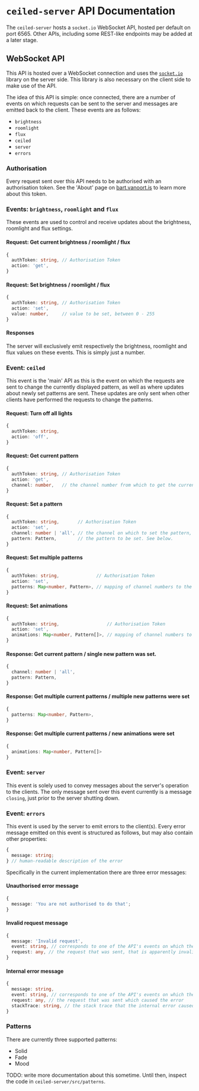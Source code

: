 # `ceiled-server` API Documentation

The `ceiled-server` hosts a `socket.io` WebSocket API, hosted per default on port 6565. Other APIs, including some REST-like endpoints may be added at a later stage.

## WebSocket API

This API is hosted over a WebSocket connection and uses the [`socket.io`](socket.io) library on the server side. This library is also necessary on the client side to make use of the API.

The idea of this API is simple: once connected, there are a number of events on which requests can be sent to the server and messages are emitted back to the client. These events are as follows:

- `brightness`
- `roomlight`
- `flux`
- `ceiled`
- `server`
- `errors`

### Authorisation

Every request sent over this API needs to be authorised with an authorisation token. See the 'About' page on [bart.vanoort.is](bart.vanoort.is) to learn more about this token.

### Events: `brightness`, `roomlight` and `flux`

These events are used to control and receive updates about the brightness, roomlight and flux settings.

#### Request: Get current brightness / roomlight / flux

```typescript
{
  authToken: string, // Authorisation Token
  action: 'get',
}
```

#### Request: Set brightness / roomlight / flux

```typescript
{
  authToken: string, // Authorisation Token
  action: 'set',
  value: number,     // value to be set, between 0 - 255
}
```

#### Responses

The server will exclusively emit respectively the brightness, roomlight and flux values on these events. This is simply just a number.

### Event: `ceiled`

This event is the 'main' API as this is the event on which the requests are sent to change the currently displayed pattern, as well as where updates about newly set patterns are sent. These updates are only sent when other clients have performed the requests to change the patterns.

#### Request: Turn off all lights

```typescript
{
  authToken: string,
  action: 'off',
}
```

#### Request: Get current pattern

```typescript
{
  authToken: string, // Authorisation Token
  action: 'get',
  channel: number,   // the channel number from which to get the current pattern
}
```

#### Request: Set a pattern

```typescript
{
  authToken: string,       // Authorisation Token
  action: 'set',
  channel: number | 'all', // the channel on which to set the pattern, or 'all' if it should be applied to all channels
  pattern: Pattern,        // the pattern to be set. See below.
}
```

#### Request: Set multiple patterns

```typescript
{
  authToken: string,              // Authorisation Token
  action: 'set',
  patterns: Map<number, Pattern>, // mapping of channel numbers to the patterns that should be displayed on them.
}
```

#### Request: Set animations

```typescript
{
  authToken: string,                  // Authorisation Token
  action: 'set',
  animations: Map<number, Pattern[]>, // mapping of channel numbers to a list of patterns that form the animation.
}
```

#### Response: Get current pattern / single new pattern was set.

```typescript
{
  channel: number | 'all',
  pattern: Pattern,
}
```

#### Response: Get multiple current patterns / multiple new patterns were set

```typescript
{
  patterns: Map<number, Pattern>,
}
```

#### Response: Get multiple current patterns / new animations were set

```typescript
{
  animations: Map<number, Pattern[]>
}
```

### Event: `server`

This event is solely used to convey messages about the server's operation to the clients. The only message sent over this event currently is a message `closing`, just prior to the server shutting down.

### Event: `errors`

This event is used by the server to emit errors to the client(s). Every error message emitted on this event is structured as follows, but may also contain other properties:

```typescript
{
  message: string;
} // human-readable description of the error
```

Specifically in the current implementation there are three error messages:

#### Unauthorised error message

```typescript
{
  message: 'You are not authorised to do that';
}
```

#### Invalid request message

```typescript
{
  message: 'Invalid request',
  event: string, // corresponds to one of the API's events on which the request was originally sent
  request: any, // the request that was sent, that is apparently invalid
}
```

#### Internal error message

```typescript
{
  message: string,
  event: string, // corresponds to one of the API's events on which the request was originally sent
  request: any, // the request that was sent which caused the error
  stackTrace: string, // the stack trace that the internal error caused
}
```

### Patterns

There are currently three supported patterns:

- Solid
- Fade
- Mood

TODO: write more documentation about this sometime. Until then, inspect the code in `ceiled-server/src/patterns`.
